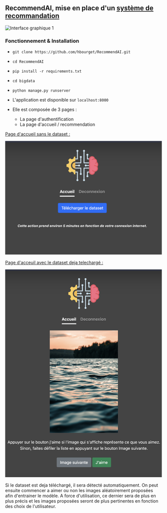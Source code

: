 ## RecommendAI, mise en place d'un [système de recommandation](https://en.wikipedia.org/wiki/Recommender_system)

![Interface graphique 1](docs/Collaborative_filtering)

### Fonctionnement & Installation

- `git clone https://github.com/hbourget/RecommendAI.git`
- `cd RecommendAI`
- `pip install -r requirements.txt`
- `cd bigdata`
- `python manage.py runserver`



- L'application est disponible sur `localhost:8000`
- Elle est composée de 3 pages :
  - La page d'authentification
  - La page d'accueil / recommendation

<u>Page d'accueil sans le dataset :</u>
<div style="weight:50%">

![Interface graphique 1](docs/interface1.png)
</div>

<u>Page d'acceuil avec le dataset deja telechargé :</u>
<div style="weight:50%">

![Interface graphique 2](docs/interface2.png)
</div>

Si le dataset est deja téléchargé, il sera détecté automatiquement. On peut ensuite commencer a aimer ou non les images aléatoirement proposées afin d'entrainer le modèle. A force d'utilisation, ce dernier sera de plus en plus précis et les images proposées seront de plus pertinentes en fonction des choix de l'utilisateur.
